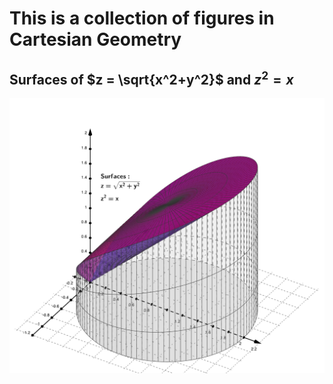 # This is a collection of figures in Cartesian Geometry

## Surfaces of $z = \sqrt{x^2+y^2}$ and $z^2 = x$
![image](figures/CartesianGeometry/cone-and-para.png)
